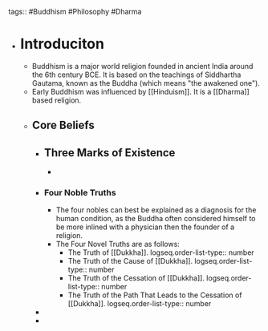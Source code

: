 tags:: #Buddhism #Philosophy #Dharma

- # Introduciton
	- Buddhism is a major world religion founded in ancient India around the 6th century BCE. It is based on the teachings of Siddhartha Gautama, known as the Buddha (which means "the awakened one").
	- Early Buddhism was influenced by [[Hinduism]]. It is a [[Dharma]] based religion.
	- ## Core Beliefs
		- **Three Marks of Existence**
			-
			-
		- ### Four Noble Truths
			- The four nobles can best be explained as a diagnosis for the human condition, as the Buddha often considered himself to be more inlined with a physician then the founder of a religion.
			- The Four Novel Truths are as follows:
				- The Truth of [[Dukkha]].
				  logseq.order-list-type:: number
				- The Truth of the Cause of [[Dukkha]].
				  logseq.order-list-type:: number
				- The Truth of the Cessation of [[Dukkha]].
				  logseq.order-list-type:: number
				- The Truth of the Path That Leads to the Cessation of [[Dukkha]].
				  logseq.order-list-type:: number
		-
		-